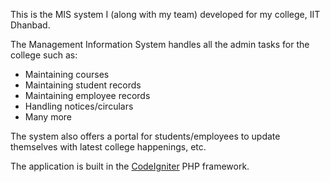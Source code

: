 This is the MIS system I (along with my team) developed for my college, IIT Dhanbad.

The Management Information System handles all the admin tasks for the college such as:
<ul>
<li> Maintaining courses</li>
<li> Maintaining student records</li>
<li> Maintaining employee records</li>
<li> Handling notices/circulars</li>
<li> Many more</li>
</ul>

The system also offers a portal for students/employees to update themselves with latest college happenings, etc.

The application is built in the <a href="http://www.codeigniter.com/" target="_blank">CodeIgniter</a> PHP framework.